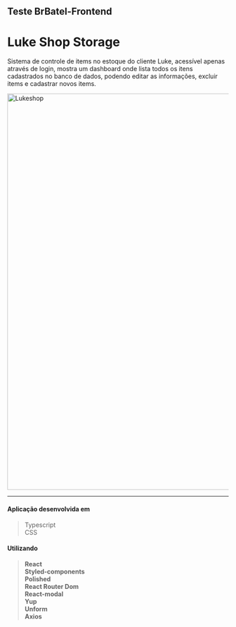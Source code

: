 ## Teste BrBatel-Frontend

# Luke Shop Storage

Sistema de controle de items no estoque do cliente Luke, acessível  apenas através de login, mostra um dashboard onde lista todos os itens cadastrados no banco de dados, podendo editar as informações, excluir items e cadastrar novos items.


<img src="https://drive.google.com/file/d/1Gidb7EDsxpZcZdAVfCktFHrhcGWrrToO/view?usp=sharing" width=900px alt="Lukeshop">

---

#### Aplicação desenvolvida em

>Typescript <br>
>CSS <br>

#### Utilizando

> **React** <br>
> **Styled-components** <br>
> **Polished** <br>
> **React Router Dom** <br>
> **React-modal** <br>
> **Yup** <br>
> **Unform** <br>
> **Axios** <br>



####
